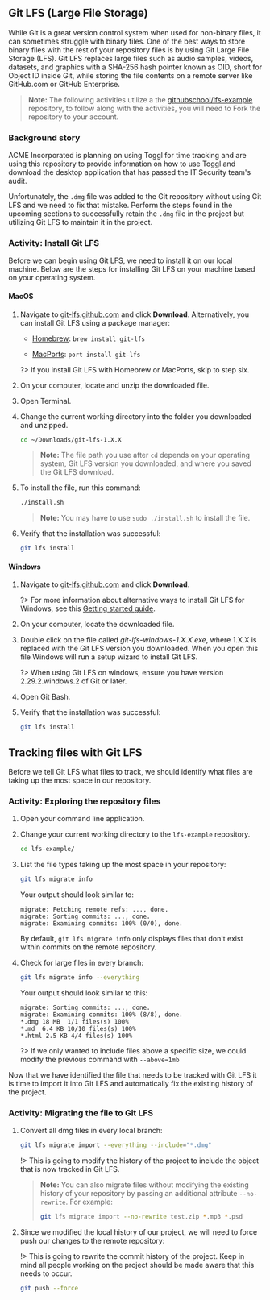 ## Git LFS (Large File Storage)

While Git is a great version control system when used for non-binary files, it can sometimes struggle with binary files. One of the best ways to store binary files with the rest of your repository files is by using Git Large File Storage (LFS). Git LFS replaces large files such as audio samples, videos, datasets, and graphics with a SHA-256 hash pointer known as OID, short for Object ID inside Git, while storing the file contents on a remote server like GitHub.com or GitHub Enterprise.

> **Note:** The following activities utilize a the [githubschool/lfs-example](https://github.com/githubschool/lfs-example) repository, to follow along with the activities, you will need to Fork the repository to your account.

### Background story

ACME Incorporated is planning on using Toggl for time tracking and are using this repository to provide information on how to use Toggl and download the desktop application that has passed the IT Security team's audit.

Unfortunately, the `.dmg` file was added to the Git repository without using Git LFS and we need to fix that mistake. Perform the steps found in the upcoming sections to successfully retain the `.dmg` file in the project but utilizing Git LFS to maintain it in the project.

### Activity: Install Git LFS

Before we can begin using Git LFS, we need to install it on our local machine. Below are the steps for installing Git LFS on your machine based on your operating system.

#### MacOS

1. Navigate to [git-lfs.github.com](https://git-lfs.github.com/) and click **Download**. Alternatively, you can install Git LFS using a package manager:

    - [Homebrew](https://brew.sh/): `brew install git-lfs`

    - [MacPorts](https://www.macports.org/): `port install git-lfs`

    ?> If you install Git LFS with Homebrew or MacPorts, skip to step six.

1. On your computer, locate and unzip the downloaded file.
1. Open Terminal.
1. Change the current working directory into the folder you downloaded and unzipped.

    ```sh
    cd ~/Downloads/git-lfs-1.X.X
    ```

    > **Note:** The file path you use after `cd` depends on your operating system, Git LFS version you downloaded, and where you saved the Git LFS download.

1. To install the file, run this command:

    ```sh
    ./install.sh
    ```

    > **Note:** You may have to use `sudo ./install.sh` to install the file.

1. Verify that the installation was successful:

    ```sh
    git lfs install
    ```

#### Windows

1. Navigate to [git-lfs.github.com](https://git-lfs.github.com/) and click **Download**.

   ?> For more information about alternative ways to install Git LFS for Windows, see this [Getting started guide](https://github.com/github/git-lfs#getting-started).

1. On your computer, locate the downloaded file.
1. Double click on the file called _git-lfs-windows-1.X.X.exe_, where 1.X.X is replaced with the Git LFS version you downloaded. When you open this file Windows will run a setup wizard to install Git LFS.

    ?> When using Git LFS on windows, ensure you have version 2.29.2.windows.2 of Git or later.

1. Open Git Bash.
1. Verify that the installation was successful:

    ```sh
    git lfs install
    ```

## Tracking files with Git LFS

Before we tell Git LFS what files to track, we should identify what files are taking up the most space in our repository.

### Activity: Exploring the repository files

1. Open your command line application.
1. Change your current working directory to the `lfs-example` repository.

   ```sh
   cd lfs-example/
   ```

1. List the file types taking up the most space in your repository:

   ```sh
   git lfs migrate info
   ```

   Your output should look similar to:

    ```shell-session
    migrate: Fetching remote refs: ..., done.
    migrate: Sorting commits: ..., done.
    migrate: Examining commits: 100% (0/0), done.
    ```

    By default, `git lfs migrate info` only displays files that don't exist within commits on the remote repository.

1. Check for large files in every branch:

   ```sh
   git lfs migrate info --everything
   ```

   Your output should look similar to this:

    ```shell-session
    migrate: Sorting commits: ..., done.
    migrate: Examining commits: 100% (8/8), done.
    *.dmg 18 MB  1/1 files(s) 100%
    *.md  6.4 KB 10/10 files(s) 100%
    *.html 2.5 KB 4/4 files(s) 100%
    ```

   ?> If we only wanted to include files above a specific size, we could modify the previous command with `--above=1mb`

Now that we have identified the file that needs to be tracked with Git LFS it is time to import it into Git LFS and automatically fix the existing history of the project.

### Activity: Migrating the file to Git LFS

1. Convert all dmg files in every local branch:

   ```sh
   git lfs migrate import --everything --include="*.dmg"
   ```

    !> This is going to modify the history of the project to include the object that is now tracked in Git LFS.

    > **Note:** You can also migrate files without modifying the existing history of your repository by passing an additional attribute `--no-rewrite`. For example:
    >
    > ```sh
    > git lfs migrate import --no-rewrite test.zip *.mp3 *.psd
    > ```

1. Since we modified the local history of our project, we will need to force push our changes to the remote repository:

   !> This is going to rewrite the commit history of the project. Keep in mind all people working on the project should be made aware that this needs to occur.

   ```sh
   git push --force
   ```

